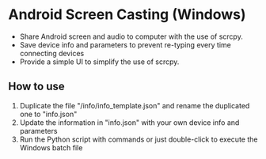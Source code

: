 # Android Screen Casting (Windows)

- Share Android screen and audio to computer with the use of scrcpy.
- Save device info and parameters to prevent re-typing every time connecting devices
- Provide a simple UI to simplify the use of scrcpy.

## How to use

1. Duplicate the file "/info/info_template.json" and rename the duplicated one to "info.json"
2. Update the information in "info.json" with your own device info and parameters
3. Run the Python script with commands or just double-click to execute the Windows batch file
